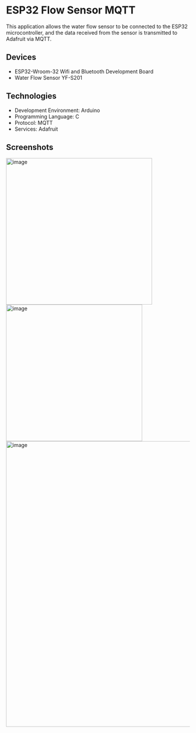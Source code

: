 # ESP32 Flow Sensor MQTT
This application allows the water flow sensor to be connected to the ESP32 microcontroller, and the data received from the sensor is transmitted to Adafruit via MQTT.

## Devices
* ESP32-Wroom-32 Wifi and Bluetooth Development Board
* Water Flow Sensor YF-S201

## Technologies
* Development Environment: Arduino
* Programming Language: C
* Protocol: MQTT
* Services: Adafruit

## Screenshots
<img width="400" alt="image" src="https://github.com/user-attachments/assets/f73c6597-5042-4927-b40f-0410c0d331a4">
<img width="373" alt="image" src="https://github.com/user-attachments/assets/b4e0d5fc-9323-4a4c-97da-414992911bfc">
<img width="780" alt="image" src="https://github.com/user-attachments/assets/e7d2fa2f-b6cc-4d8b-a250-7769cbdc5913">
